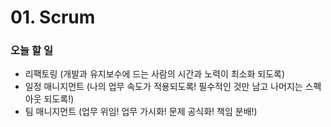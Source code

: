 # 01. Scrum

### 오늘 할 일

- 리팩토링 (개발과 유지보수에 드는 사람의 시간과 노력이 최소화 되도록)
- 일정 매니지먼트 (나의 업무 속도가 적용되도록! 필수적인 것만 남고 나머지는 스펙아웃 되도록!)
- 팀 매니지먼트 (업무 위임! 업무 가시화! 문제 공식화! 책임 분배!)

